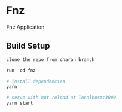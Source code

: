 
# Fnz
Fnz Application


## Build Setup

``` bash
clone the repo from charan branch

run  cd fnz

# install dependencies
yarn

# serve with hot reload at localhost:3000
yarn start


```
